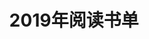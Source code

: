 ---
layout: book
title: 2019年阅读书单
category: 读书
tags : 读书
keywords: 阅读,书单,2019
books: 
    - title: 写给大忙人的Java SE 9核心技术
      status: 在读
      author: 【美】Cay S. Horstmann 
      publisher: 电子工业出版社
      language: 中文
      link: https://book.douban.com/subject/30358017/
      cover: https://img3.doubanio.com/view/subject/l/public/s29902153.jpg
      description: 
    - title: 实现领域驱动设计
      status: 在读
      author: Vaughn Vernon
      publisher: 电子工业出版社
      language: 中文
      link: https://book.douban.com/subject/25844633/
      cover: https://img3.doubanio.com/view/subject/l/public/s29544670.jpg
      description: 
---